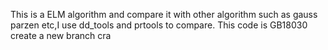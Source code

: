 
 This is a ELM algorithm and compare it with other algorithm such as gauss parzen etc,I use dd_tools and prtools to compare.
This code is GB18030
create a new branch 
cra
